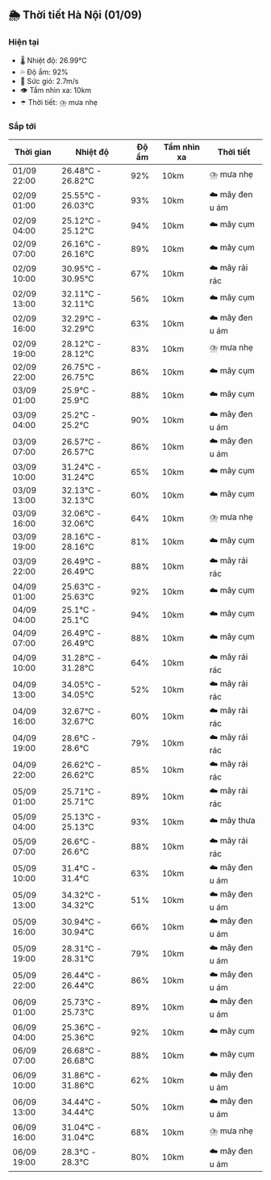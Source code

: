 ## 🌦️ Thời tiết Hà Nội (01/09)

### Hiện tại

- 🌡️ Nhiệt độ: 26.99℃
- 💦 Độ ẩm: 92%
- 💨 Sức gió: 2.7m/s
- 👁️ Tầm nhìn xa: 10km
- ☂️ Thời tiết: ⛈️ mưa nhẹ

### Sắp tới

| Thời gian | Nhiệt độ | Độ ẩm | Tầm nhìn xa | Thời tiết |
| --- | --- | --- | --- | --- |
| 01/09 22:00 | 26.48℃ - 26.82℃ | 92% | 10km | ⛈️ mưa nhẹ |
| 02/09 01:00 | 25.55℃ - 26.03℃ | 93% | 10km | ☁️ mây đen u ám |
| 02/09 04:00 | 25.12℃ - 25.12℃ | 94% | 10km | ☁️ mây cụm |
| 02/09 07:00 | 26.16℃ - 26.16℃ | 89% | 10km | ☁️ mây cụm |
| 02/09 10:00 | 30.95℃ - 30.95℃ | 67% | 10km | ☁️ mây rải rác |
| 02/09 13:00 | 32.11℃ - 32.11℃ | 56% | 10km | ☁️ mây cụm |
| 02/09 16:00 | 32.29℃ - 32.29℃ | 63% | 10km | ☁️ mây đen u ám |
| 02/09 19:00 | 28.12℃ - 28.12℃ | 83% | 10km | ⛈️ mưa nhẹ |
| 02/09 22:00 | 26.75℃ - 26.75℃ | 86% | 10km | ☁️ mây cụm |
| 03/09 01:00 | 25.9℃ - 25.9℃ | 88% | 10km | ☁️ mây cụm |
| 03/09 04:00 | 25.2℃ - 25.2℃ | 90% | 10km | ☁️ mây đen u ám |
| 03/09 07:00 | 26.57℃ - 26.57℃ | 86% | 10km | ☁️ mây đen u ám |
| 03/09 10:00 | 31.24℃ - 31.24℃ | 65% | 10km | ☁️ mây cụm |
| 03/09 13:00 | 32.13℃ - 32.13℃ | 60% | 10km | ☁️ mây cụm |
| 03/09 16:00 | 32.06℃ - 32.06℃ | 64% | 10km | ⛈️ mưa nhẹ |
| 03/09 19:00 | 28.16℃ - 28.16℃ | 81% | 10km | ☁️ mây cụm |
| 03/09 22:00 | 26.49℃ - 26.49℃ | 88% | 10km | ☁️ mây rải rác |
| 04/09 01:00 | 25.63℃ - 25.63℃ | 92% | 10km | ☁️ mây cụm |
| 04/09 04:00 | 25.1℃ - 25.1℃ | 94% | 10km | ☁️ mây cụm |
| 04/09 07:00 | 26.49℃ - 26.49℃ | 88% | 10km | ☁️ mây cụm |
| 04/09 10:00 | 31.28℃ - 31.28℃ | 64% | 10km | ☁️ mây rải rác |
| 04/09 13:00 | 34.05℃ - 34.05℃ | 52% | 10km | ☁️ mây rải rác |
| 04/09 16:00 | 32.67℃ - 32.67℃ | 60% | 10km | ☁️ mây rải rác |
| 04/09 19:00 | 28.6℃ - 28.6℃ | 79% | 10km | ☁️ mây rải rác |
| 04/09 22:00 | 26.62℃ - 26.62℃ | 85% | 10km | ☁️ mây rải rác |
| 05/09 01:00 | 25.71℃ - 25.71℃ | 89% | 10km | ☁️ mây rải rác |
| 05/09 04:00 | 25.13℃ - 25.13℃ | 93% | 10km | ☁️ mây thưa |
| 05/09 07:00 | 26.6℃ - 26.6℃ | 88% | 10km | ☁️ mây rải rác |
| 05/09 10:00 | 31.4℃ - 31.4℃ | 63% | 10km | ☁️ mây đen u ám |
| 05/09 13:00 | 34.32℃ - 34.32℃ | 51% | 10km | ☁️ mây đen u ám |
| 05/09 16:00 | 30.94℃ - 30.94℃ | 66% | 10km | ☁️ mây đen u ám |
| 05/09 19:00 | 28.31℃ - 28.31℃ | 79% | 10km | ☁️ mây đen u ám |
| 05/09 22:00 | 26.44℃ - 26.44℃ | 86% | 10km | ☁️ mây đen u ám |
| 06/09 01:00 | 25.73℃ - 25.73℃ | 89% | 10km | ☁️ mây đen u ám |
| 06/09 04:00 | 25.36℃ - 25.36℃ | 92% | 10km | ☁️ mây cụm |
| 06/09 07:00 | 26.68℃ - 26.68℃ | 88% | 10km | ☁️ mây cụm |
| 06/09 10:00 | 31.86℃ - 31.86℃ | 62% | 10km | ☁️ mây đen u ám |
| 06/09 13:00 | 34.44℃ - 34.44℃ | 50% | 10km | ☁️ mây đen u ám |
| 06/09 16:00 | 31.04℃ - 31.04℃ | 68% | 10km | ⛈️ mưa nhẹ |
| 06/09 19:00 | 28.3℃ - 28.3℃ | 80% | 10km | ☁️ mây đen u ám |
